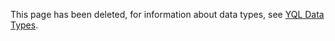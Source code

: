 This page has been deleted, for information about data types, see [YQL Data Types](../yql/reference/types/index.md).
